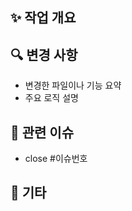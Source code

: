 ## ✨ 작업 개요
<!-- 어떤 작업을 했는지 간략히 설명해주세요 -->

## 🔍 변경 사항
- 변경한 파일이나 기능 요약
- 주요 로직 설명

## 📌 관련 이슈
- close #이슈번호

## 📝 기타
<!-- 논의가 필요한 내용이나 특이사항 등 -->
